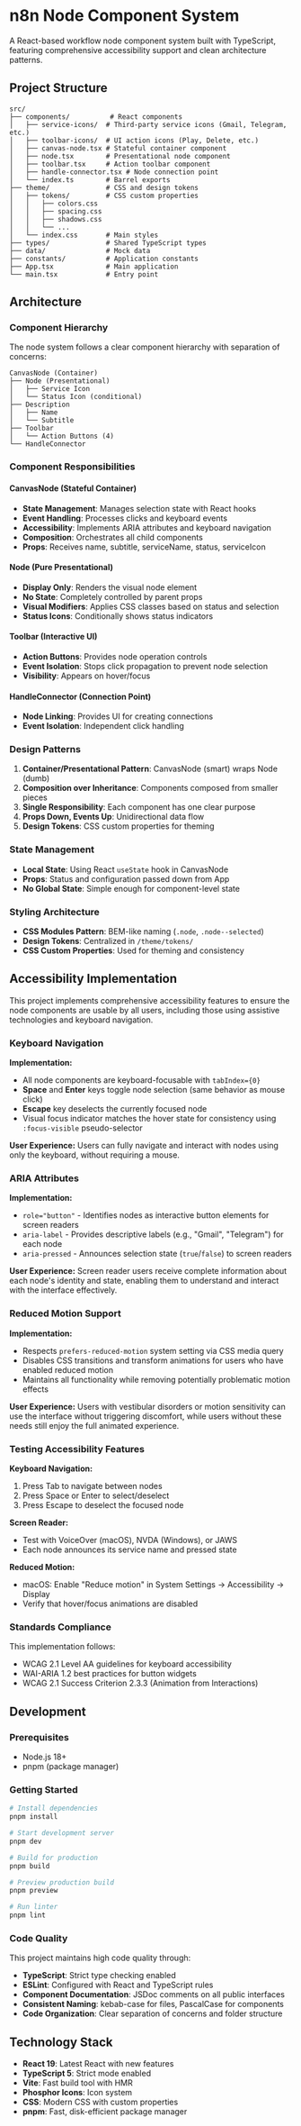 # n8n Node Component System

A React-based workflow node component system built with TypeScript, featuring comprehensive accessibility support and clean architecture patterns.

## Project Structure

```
src/
├── components/          # React components
│   ├── service-icons/  # Third-party service icons (Gmail, Telegram, etc.)
│   ├── toolbar-icons/  # UI action icons (Play, Delete, etc.)
│   ├── canvas-node.tsx # Stateful container component
│   ├── node.tsx        # Presentational node component
│   ├── toolbar.tsx     # Action toolbar component
│   ├── handle-connector.tsx # Node connection point
│   └── index.ts        # Barrel exports
├── theme/              # CSS and design tokens
│   ├── tokens/         # CSS custom properties
│   │   ├── colors.css
│   │   ├── spacing.css
│   │   ├── shadows.css
│   │   └── ...
│   └── index.css       # Main styles
├── types/              # Shared TypeScript types
├── data/               # Mock data
├── constants/          # Application constants
├── App.tsx             # Main application
└── main.tsx            # Entry point
```

## Architecture

### Component Hierarchy

The node system follows a clear component hierarchy with separation of concerns:

```
CanvasNode (Container)
├── Node (Presentational)
│   ├── Service Icon
│   └── Status Icon (conditional)
├── Description
│   ├── Name
│   └── Subtitle
├── Toolbar
│   └── Action Buttons (4)
└── HandleConnector
```

### Component Responsibilities

#### **CanvasNode** (Stateful Container)
- **State Management**: Manages selection state with React hooks
- **Event Handling**: Processes clicks and keyboard events
- **Accessibility**: Implements ARIA attributes and keyboard navigation
- **Composition**: Orchestrates all child components
- **Props**: Receives name, subtitle, serviceName, status, serviceIcon

#### **Node** (Pure Presentational)
- **Display Only**: Renders the visual node element
- **No State**: Completely controlled by parent props
- **Visual Modifiers**: Applies CSS classes based on status and selection
- **Status Icons**: Conditionally shows status indicators

#### **Toolbar** (Interactive UI)
- **Action Buttons**: Provides node operation controls
- **Event Isolation**: Stops click propagation to prevent node selection
- **Visibility**: Appears on hover/focus

#### **HandleConnector** (Connection Point)
- **Node Linking**: Provides UI for creating connections
- **Event Isolation**: Independent click handling

### Design Patterns

1. **Container/Presentational Pattern**: CanvasNode (smart) wraps Node (dumb)
2. **Composition over Inheritance**: Components composed from smaller pieces
3. **Single Responsibility**: Each component has one clear purpose
4. **Props Down, Events Up**: Unidirectional data flow
5. **Design Tokens**: CSS custom properties for theming

### State Management

- **Local State**: Using React `useState` hook in CanvasNode
- **Props**: Status and configuration passed down from App
- **No Global State**: Simple enough for component-level state

### Styling Architecture

- **CSS Modules Pattern**: BEM-like naming (`.node`, `.node--selected`)
- **Design Tokens**: Centralized in `/theme/tokens/`
- **CSS Custom Properties**: Used for theming and consistency

## Accessibility Implementation

This project implements comprehensive accessibility features to ensure the node components are usable by all users, including those using assistive technologies and keyboard navigation.

### Keyboard Navigation

**Implementation:**
- All node components are keyboard-focusable with `tabIndex={0}`
- **Space** and **Enter** keys toggle node selection (same behavior as mouse click)
- **Escape** key deselects the currently focused node
- Visual focus indicator matches the hover state for consistency using `:focus-visible` pseudo-selector

**User Experience:**
Users can fully navigate and interact with nodes using only the keyboard, without requiring a mouse.

### ARIA Attributes

**Implementation:**
- `role="button"` - Identifies nodes as interactive button elements for screen readers
- `aria-label` - Provides descriptive labels (e.g., "Gmail", "Telegram") for each node
- `aria-pressed` - Announces selection state (`true`/`false`) to screen readers

**User Experience:**
Screen reader users receive complete information about each node's identity and state, enabling them to understand and interact with the interface effectively.

### Reduced Motion Support

**Implementation:**
- Respects `prefers-reduced-motion` system setting via CSS media query
- Disables CSS transitions and transform animations for users who have enabled reduced motion
- Maintains all functionality while removing potentially problematic motion effects

**User Experience:**
Users with vestibular disorders or motion sensitivity can use the interface without triggering discomfort, while users without these needs still enjoy the full animated experience.

### Testing Accessibility Features

**Keyboard Navigation:**
1. Press Tab to navigate between nodes
2. Press Space or Enter to select/deselect
3. Press Escape to deselect the focused node

**Screen Reader:**
- Test with VoiceOver (macOS), NVDA (Windows), or JAWS
- Each node announces its service name and pressed state

**Reduced Motion:**
- macOS: Enable "Reduce motion" in System Settings → Accessibility → Display
- Verify that hover/focus animations are disabled

### Standards Compliance

This implementation follows:
- WCAG 2.1 Level AA guidelines for keyboard accessibility
- WAI-ARIA 1.2 best practices for button widgets
- WCAG 2.1 Success Criterion 2.3.3 (Animation from Interactions)

## Development

### Prerequisites
- Node.js 18+ 
- pnpm (package manager)

### Getting Started

```bash
# Install dependencies
pnpm install

# Start development server
pnpm dev

# Build for production
pnpm build

# Preview production build
pnpm preview

# Run linter
pnpm lint
```

### Code Quality

This project maintains high code quality through:
- **TypeScript**: Strict type checking enabled
- **ESLint**: Configured with React and TypeScript rules
- **Component Documentation**: JSDoc comments on all public interfaces
- **Consistent Naming**: kebab-case for files, PascalCase for components
- **Code Organization**: Clear separation of concerns and folder structure

## Technology Stack

- **React 19**: Latest React with new features
- **TypeScript 5**: Strict mode enabled
- **Vite**: Fast build tool with HMR
- **Phosphor Icons**: Icon system
- **CSS**: Modern CSS with custom properties
- **pnpm**: Fast, disk-efficient package manager